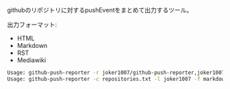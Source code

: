 githubのリポジトリに対するpushEventをまとめて出力するツール。

出力フォーマット:
- HTML
- Markdown
- RST
- Mediawiki


```sh
Usage: github-push-reporter -r joker1007/github-push-reporter,joker1007/pasokara_player3 -l joker1007
Usage: github-push-reporter -c repositories.txt -l joker1007 -f markdown
```
